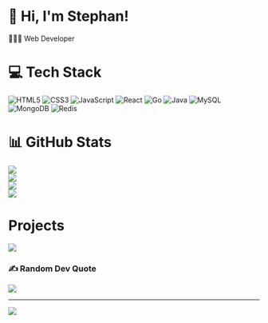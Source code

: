 <!-- Using a README generator GPRM (https://gprm.itsvg.in) -->

# 👋 Hi, I'm Stephan!
👩🏻‍💻 Web Developer

# 💻 Tech Stack
![HTML5](https://img.shields.io/badge/html5-%23E34F26.svg?style=for-the-badge&logo=html5&logoColor=white)
![CSS3](https://img.shields.io/badge/css3-%231572B6.svg?style=for-the-badge&logo=css3&logoColor=white)
![JavaScript](https://img.shields.io/badge/javascript-%23323330.svg?style=for-the-badge&logo=javascript&logoColor=%23F7DF1E)
![React](https://img.shields.io/badge/react-%2320232a.svg?style=for-the-badge&logo=react&logoColor=%2361DAFB)
![Go](https://img.shields.io/badge/go-%2300ADD8.svg?style=for-the-badge&logo=go&logoColor=white)
![Java](https://img.shields.io/badge/java-%23ED8B00.svg?style=for-the-badge&logo=openjdk&logoColor=white)
![MySQL](https://img.shields.io/badge/mysql-4479A1.svg?style=for-the-badge&logo=mysql&logoColor=white)
![MongoDB](https://img.shields.io/badge/MongoDB-%234ea94b.svg?style=for-the-badge&logo=mongodb&logoColor=white)
![Redis](https://img.shields.io/badge/redis-%23DD0031.svg?style=for-the-badge&logo=redis&logoColor=white)

# 📊 GitHub Stats
![](https://github-readme-stats.vercel.app/api?username=stephanardy&show_icons=true&theme=transparent&rank_icon=percentile&include_all_commits=true&count_private=true)<br/>
![](https://github-readme-streak-stats.herokuapp.com/?user=stephanardy&theme=dark&hide_border=false)<br/>
![](https://github-profile-trophy.vercel.app/?username=stephanardy&theme=radical&no-frame=false&no-bg=true&margin-w=4)<br/>
![](https://github-readme-stats.vercel.app/api/top-langs/?username=stephanardy&theme=dark&hide_border=false&include_all_commits=true&count_private=true&layout=compact)


# Projects
[![](https://github-readme-stats.vercel.app/api/pin/?username=stephanardy&repo=simple-todo-ext&theme=tokyonight)](https://github.com/StephanArdy/simple-todo-ext)

### ✍️ Random Dev Quote
![](https://quotes-github-readme.vercel.app/api?type=horizontal&theme=radical)

---
[![](https://visitcount.itsvg.in/api?id=stephanardy&icon=0&color=0)](https://visitcount.itsvg.in)

<!-- Proudly created with GPRM ( https://gprm.itsvg.in ) -->
